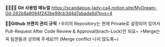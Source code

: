 **👨‍👩‍👧‍👦 Git 사용법 매뉴얼**
https://scandalous-lady-ca4.notion.site/MyDream-Git-262b8a8084f242be99cb3d4d7abada6d?pvs=4

**👍🏻Github 브랜치 관리 규칙**
⚡우리의 Repository는  현재 Private로 설정되어 있어서 Pull-Request After Code Review & Approval(brach-Lock)안 되요~
⚡Merge는 꼭 팀원들과 상의해 주세요!!!! (Merge conflict 나지 않도록~)
